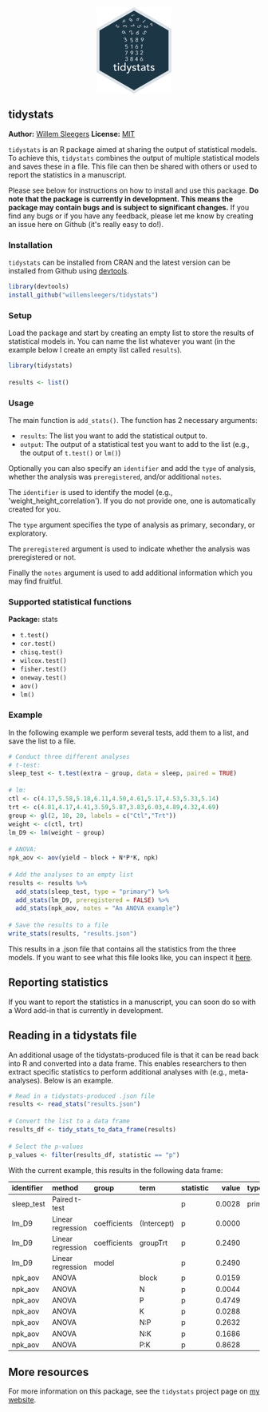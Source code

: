 <!-- README.md is generated from README.Rmd. Please edit that file -->

<p align="center">
  <img src="https://github.com/WillemSleegers/tidystats/blob/master/inst/hex.png" width = 150 align = center alt="tidystats logo"/>
</p>

tidystats
---------------

**Author:** [Willem Sleegers](http://willemsleegers.com/)
**License:** [MIT](https://opensource.org/licenses/MIT)

`tidystats` is an R package aimed at sharing the output of statistical models. 
To achieve this, `tidystats` combines the output of multiple statistical models 
and saves these in a file. This file can then be shared with others or used to 
report the statistics in a manuscript.

Please see below for instructions on how to install and use this package. 
**Do note that the package is currently in development. This means the 
package may contain bugs and is subject to significant changes.** If you find 
any bugs or if you have any feedback, please let me know by creating an issue 
here on Github (it's really easy to do!).

### Installation

`tidystats` can be installed from CRAN and the latest version can be installed 
from Github using [devtools](https://github.com/hadley/devtools). 


```r
library(devtools)
install_github("willemsleegers/tidystats")
```

### Setup

Load the package and start by creating an empty list to store the results of 
statistical models in. You can name the list whatever you want (in the 
example below I create an empty list called `results`).


```r
library(tidystats)

results <- list()
```

### Usage

The main function is `add_stats()`. The function has 2 necessary arguments:

- `results`: The list you want to add the statistical output to.
- `output`: The output of a statistical test you want to add to the list (e.g., 
the output of `t.test()` or `lm()`)

Optionally you can also specify an `identifier` and add the `type` of analysis, 
whether the analysis was `preregistered`, and/or additional `notes`.  

The `identifier` is used to identify the model 
(e.g., 'weight_height_correlation'). If you do not provide one, one is 
automatically created for you.

The `type` argument specifies the type of analysis as primary, secondary, or 
exploratory.

The `preregistered` argument is used to indicate whether the analysis was
preregistered or not.

Finally the `notes` argument is used to add additional information which you may
find fruitful.

### Supported statistical functions

**Package:** stats

- `t.test()`
- `cor.test()`
- `chisq.test()`
- `wilcox.test()`
- `fisher.test()`
- `oneway.test()`
- `aov()`
- `lm()`

### Example



In the following example we perform several tests, add them to a list, and save
the list to a file.


```r
# Conduct three different analyses
# t-test:
sleep_test <- t.test(extra ~ group, data = sleep, paired = TRUE)

# lm:
ctl <- c(4.17,5.58,5.18,6.11,4.50,4.61,5.17,4.53,5.33,5.14)
trt <- c(4.81,4.17,4.41,3.59,5.87,3.83,6.03,4.89,4.32,4.69)
group <- gl(2, 10, 20, labels = c("Ctl","Trt"))
weight <- c(ctl, trt)
lm_D9 <- lm(weight ~ group)

# ANOVA:
npk_aov <- aov(yield ~ block + N*P*K, npk)

# Add the analyses to an empty list
results <- results %>%
  add_stats(sleep_test, type = "primary") %>%
  add_stats(lm_D9, preregistered = FALSE) %>%
  add_stats(npk_aov, notes = "An ANOVA example")

# Save the results to a file
write_stats(results, "results.json")
```

This results in a .json file that contains all the statistics from the three 
models. If you want to see what this file looks like, you can inspect it [here](https://github.com/WillemSleegers/tidystats/blob/master/inst/results.json).

## Reporting statistics

If you want to report the statistics in a manuscript, you can soon do so with a
Word add-in that is currently in development.

## Reading in a tidystats file

An additional usage of the tidystats-produced file is that it can be read back
into R and converted into a data frame. This enables researchers to then 
extract specific statistics to perform additional analyses with 
(e.g., meta-analyses). Below is an example.


```r
# Read in a tidystats-produced .json file
results <- read_stats("results.json")

# Convert the list to a data frame
results_df <- tidy_stats_to_data_frame(results)

# Select the p-values
p_values <- filter(results_df, statistic == "p")
```

With the current example, this results in the following data frame:

<table class="table" style="width: auto !important; margin-left: auto; margin-right: auto;">
 <thead>
  <tr>
   <th style="text-align:left;"> identifier </th>
   <th style="text-align:left;"> method </th>
   <th style="text-align:left;"> group </th>
   <th style="text-align:left;"> term </th>
   <th style="text-align:left;"> statistic </th>
   <th style="text-align:right;"> value </th>
   <th style="text-align:left;"> type </th>
   <th style="text-align:left;"> preregistered </th>
  </tr>
 </thead>
<tbody>
  <tr>
   <td style="text-align:left;"> sleep_test </td>
   <td style="text-align:left;"> Paired t-test </td>
   <td style="text-align:left;">  </td>
   <td style="text-align:left;">  </td>
   <td style="text-align:left;"> p </td>
   <td style="text-align:right;"> 0.0028 </td>
   <td style="text-align:left;"> primary </td>
   <td style="text-align:left;">  </td>
  </tr>
  <tr>
   <td style="text-align:left;"> lm_D9 </td>
   <td style="text-align:left;"> Linear regression </td>
   <td style="text-align:left;"> coefficients </td>
   <td style="text-align:left;"> (Intercept) </td>
   <td style="text-align:left;"> p </td>
   <td style="text-align:right;"> 0.0000 </td>
   <td style="text-align:left;">  </td>
   <td style="text-align:left;"> no </td>
  </tr>
  <tr>
   <td style="text-align:left;"> lm_D9 </td>
   <td style="text-align:left;"> Linear regression </td>
   <td style="text-align:left;"> coefficients </td>
   <td style="text-align:left;"> groupTrt </td>
   <td style="text-align:left;"> p </td>
   <td style="text-align:right;"> 0.2490 </td>
   <td style="text-align:left;">  </td>
   <td style="text-align:left;"> no </td>
  </tr>
  <tr>
   <td style="text-align:left;"> lm_D9 </td>
   <td style="text-align:left;"> Linear regression </td>
   <td style="text-align:left;"> model </td>
   <td style="text-align:left;">  </td>
   <td style="text-align:left;"> p </td>
   <td style="text-align:right;"> 0.2490 </td>
   <td style="text-align:left;">  </td>
   <td style="text-align:left;"> no </td>
  </tr>
  <tr>
   <td style="text-align:left;"> npk_aov </td>
   <td style="text-align:left;"> ANOVA </td>
   <td style="text-align:left;">  </td>
   <td style="text-align:left;"> block </td>
   <td style="text-align:left;"> p </td>
   <td style="text-align:right;"> 0.0159 </td>
   <td style="text-align:left;">  </td>
   <td style="text-align:left;">  </td>
  </tr>
  <tr>
   <td style="text-align:left;"> npk_aov </td>
   <td style="text-align:left;"> ANOVA </td>
   <td style="text-align:left;">  </td>
   <td style="text-align:left;"> N </td>
   <td style="text-align:left;"> p </td>
   <td style="text-align:right;"> 0.0044 </td>
   <td style="text-align:left;">  </td>
   <td style="text-align:left;">  </td>
  </tr>
  <tr>
   <td style="text-align:left;"> npk_aov </td>
   <td style="text-align:left;"> ANOVA </td>
   <td style="text-align:left;">  </td>
   <td style="text-align:left;"> P </td>
   <td style="text-align:left;"> p </td>
   <td style="text-align:right;"> 0.4749 </td>
   <td style="text-align:left;">  </td>
   <td style="text-align:left;">  </td>
  </tr>
  <tr>
   <td style="text-align:left;"> npk_aov </td>
   <td style="text-align:left;"> ANOVA </td>
   <td style="text-align:left;">  </td>
   <td style="text-align:left;"> K </td>
   <td style="text-align:left;"> p </td>
   <td style="text-align:right;"> 0.0288 </td>
   <td style="text-align:left;">  </td>
   <td style="text-align:left;">  </td>
  </tr>
  <tr>
   <td style="text-align:left;"> npk_aov </td>
   <td style="text-align:left;"> ANOVA </td>
   <td style="text-align:left;">  </td>
   <td style="text-align:left;"> N:P </td>
   <td style="text-align:left;"> p </td>
   <td style="text-align:right;"> 0.2632 </td>
   <td style="text-align:left;">  </td>
   <td style="text-align:left;">  </td>
  </tr>
  <tr>
   <td style="text-align:left;"> npk_aov </td>
   <td style="text-align:left;"> ANOVA </td>
   <td style="text-align:left;">  </td>
   <td style="text-align:left;"> N:K </td>
   <td style="text-align:left;"> p </td>
   <td style="text-align:right;"> 0.1686 </td>
   <td style="text-align:left;">  </td>
   <td style="text-align:left;">  </td>
  </tr>
  <tr>
   <td style="text-align:left;"> npk_aov </td>
   <td style="text-align:left;"> ANOVA </td>
   <td style="text-align:left;">  </td>
   <td style="text-align:left;"> P:K </td>
   <td style="text-align:left;"> p </td>
   <td style="text-align:right;"> 0.8628 </td>
   <td style="text-align:left;">  </td>
   <td style="text-align:left;">  </td>
  </tr>
</tbody>
</table>

## More resources

For more information on this package, see the `tidystats` project page on [my 
website](https://www.willemsleegers.com/tidystats.html).
